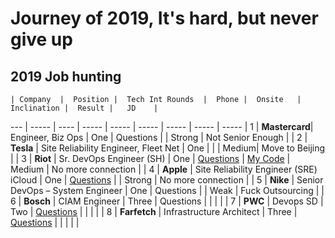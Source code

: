 # Journey of 2019, It's hard, but never give up

## 2019 Job hunting 


    | Company  |  Position |  Tech Int Rounds  |  Phone |  Onsite   |  Inclination |  Result |   JD    |
--- | -----    | ---- | -----   | -----  | -----  |  -----  |  -----  |  -----    |
  1 |   **Mastercard**| Engineer, Biz Ops |  One   |  Questions |       | Strong |  Not Senior Enough  |         |
  2 |   **Tesla** | Site Reliability Engineer, Fleet Net |  One   |  | | Medium| Move to Beijing |         |
  3 |   **Riot**      | Sr. DevOps Engineer (SH) |  One   |  [Questions](apple_interview.md) | [My Code](riot) |  Medium | No more connection |         |
  4 |   **Apple**  | Site Reliability Engineer (SRE) iCloud | One   |  [Questions](apple_interview.md) | | Strong | No more connection |         |
  5 |   **Nike**      | Senior DevOps – System Engineer | One   |  Questions |        |  Weak | Fuck Outsourcing   |         |
  6 |   **Bosch**     | CIAM Engineer | Three |  Questions |        |         |  |       |
  7 |   **PWC**       | Devops SD | Two   |  [Questions](pwc_interview.md) |  |         | |         |
  8 |   **Farfetch**  | Infrastructure Architect | Three | [ Questions](farfetch_interview.md) |        |         | |        |